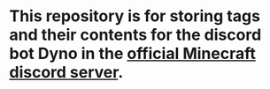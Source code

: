 # This repository is for storing tags and their contents for the discord bot Dyno in the [official Minecraft discord server](https://discord.gg/minecraft).